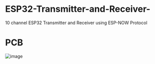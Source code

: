 # ESP32-Transmitter-and-Receiver-
10 channel ESP32 Transmitter and Receiver using ESP-NOW Protocol

# PCB
![image](https://github.com/user-attachments/assets/ffa0a3cc-1f94-46aa-9572-b61171e827a0)
